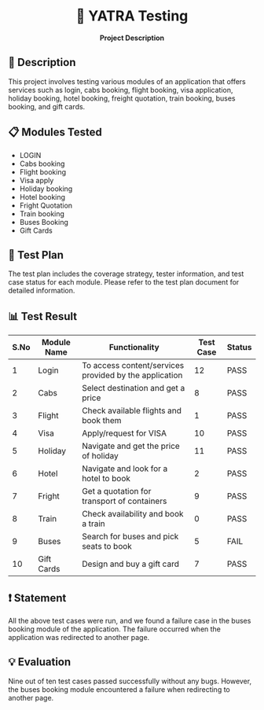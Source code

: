 <h1 align="center">🧪 YATRA Testing</h1>

<p align="center">
  <b>Project Description</b>
</p>

## 📖 Description

This project involves testing various modules of an application that offers services such as login, cabs booking, flight booking, visa application, holiday booking, hotel booking, freight quotation, train booking, buses booking, and gift cards.


## 📋 Modules Tested

- LOGIN
- Cabs booking
- Flight booking
- Visa apply
- Holiday booking
- Hotel booking
- Fright Quotation
- Train booking
- Buses Booking
- Gift Cards

## 🧪 Test Plan

The test plan includes the coverage strategy, tester information, and test case status for each module. Please refer to the test plan document for detailed information.

## 📊 Test Result

S.No | Module Name | Functionality | Test Case | Status
---- | ----------- | ------------ | --------- | ------
1    | Login       | To access content/services provided by the application | 12 | PASS
2    | Cabs        | Select destination and get a price | 8  | PASS
3    | Flight      | Check available flights and book them | 1  | PASS
4    | Visa        | Apply/request for VISA | 10 | PASS
5    | Holiday     | Navigate and get the price of holiday | 11 | PASS
6    | Hotel       | Navigate and look for a hotel to book | 2  | PASS
7    | Fright      | Get a quotation for transport of containers | 9  | PASS
8    | Train       | Check availability and book a train | 0  | PASS
9    | Buses       | Search for buses and pick seats to book | 5  | FAIL
10   | Gift Cards  | Design and buy a gift card | 7  | PASS

## ❗ Statement

All the above test cases were run, and we found a failure case in the buses booking module of the application. The failure occurred when the application was redirected to another page.

## 💡 Evaluation

Nine out of ten test cases passed successfully without any bugs. However, the buses booking module encountered a failure when redirecting to another page.


